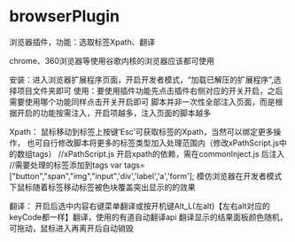 # browserPlugin

浏览器插件，功能：选取标签Xpath、翻译

chrome、360浏览器等使用谷歌内核的浏览器应该都可使用

安装：进入浏览器扩展程序页面，开启开发者模式，“加载已解压的扩展程序”,选择项目文件夹即可
使用：要使用插件功能先点击插件右侧对应的开关开启，之后需要使用哪个功能同样点击开关开启即可
      脚本并非一次性全部注入页面，而是根据开启的功能按需注入，开启项越多，注入页面的脚本越多


Xpath：
    鼠标移动到标签上按键‘Esc’可获取标签的Xpath，当然可以绑定更多操作，
    也可自行修改脚本将更多的标签类型加入处理范围内（修改xPathScript.js中的数组tags）
    //xPathScript.js 开启xpath的依赖，需在commonInject.js 后注入
    //需要处理的标签添加到tags
    var tags=["button","span","img","input",'div','label','a','form'];
    模仿浏览器在开发者模式下鼠标随着标签移动标签被色块覆盖突出显示的的效果


翻译：
    开启后选中内容右键菜单翻译或按开机键Alt_L(左alt)【左右alt对应的keyCode都一样】翻译，使用的有道自动翻译api
    翻译显示的结果面板颜色随机，可拖动，鼠标进入再离开后自动销毁
